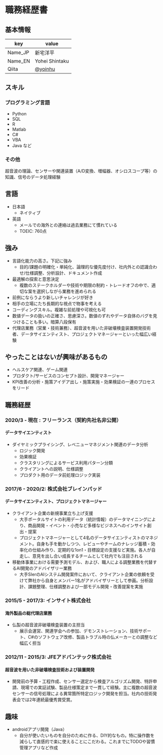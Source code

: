 # 職務経歴書

## 基本情報
|key|value|
|---|-----|
|Name_JP|新宅洋平|
|Name_EN|Yohei Shintaku|
|Qiita|[@yoinhu](https://qiita.com/yoinhu)|

## スキル
### プログラミング言語
- Python
- SQL
- R
- Matlab
- C#
- VBA
- Java
など
### その他
超音波の理論、センサーや関連装置（A/D変換、増幅器、オシロスコープ等）の知識、信号のデータ処理経験

## 言語

- 日本語
  - ネイティブ
- 英語
  - メールでの海外との連絡は過去業務にて慣れている
  - TOEIC: 760点

## 強み
- 言語化能力の高さ。下記に強み
  - 目的/課題の明確化・単純化、論理的な優先度付け、社内外との認識合わせ/仕様調整、分析設計、ドキュメント作成
- 最適解の探索と意思決定
  - 複数のステークホルダーや技術や期限の制約・トレードオフの中で、適切な案を選択しながら業務を進められる
- 前例にならうより新しいチャレンジが好き
- 相手の立場にたち長期的な視点で物事を考える
- コーディングスキル。複雑な前処理や可視化も可
- 数値データの扱いの正確さ、思慮深さ。数値のずれやデータ自体のバグを見つけることも多い。暗算八段保有
- 代理店業務（営業・技術兼務）、超音波を用いた非破壊検査装置開発技術者、データサイエンティスト、プロジェクトマネージャーといった幅広い経験

## やったことはないが興味があるもの
- ヘルスケア関連、ゲーム関連
- プロダクト/サービスのコンセプト設計、開発マネージャー
- KPI改善の分析・施策アイデア出し・施策実施・効果検証の一連のプロセスをリード

## 職務経歴

### 2020/3 - 現在 : フリーランス（契約先社名非公開）
#### データサイエンティスト
- ダイヤミックプライシング、レベニューマネジメント関連のデータ分析
  - ロジック開発
  - 効果検証
  - クラスタリングによるサービス利用パターン分類
  - クライアントへの説明、仕様調整
  - プロダクト用のデータ前処理ロジック実装

### 2017/6 - 2020/2: 株式会社ブレインパッド

#### データサイエンティスト、プロジェクトマネージャー
- クライアント企業の新規事業立ち上げ支援
  - 大手ポータルサイトの利用データ（統計情報）のデータマイニングにより、商品開発・イベント・小売など多様なビジネスへのインサイト創出・提案
  - プロジェクトマネージャーとして4名のデータサイエンティストのマネジメント。自身も手を動かしつつ、レビューやチームのナレッジ蓄積・効率化の仕組み作り、定期的な1on1・目標設定の支援など実施。各人が自走し、意見を出し合い成長するチームとして社内でも注目される
- 移動体事業における需要予測モデル、および、職人による調整業務を代替するAI開発のアドバイザリー業務
  - 大手SIerのAIシステム開発案件において、クライアント企業の依頼を受けて弊社から自身とメンバー1名がアドバイザリーとして参画。分析設計、課題整理、仕様調整および一部モデル開発・改善提案を実施

### 2015/5 - 2017/3: インサイト株式会社

#### 海外製品の総代理店業務
- 仏製の超音波非破壊検査装置の主担当
  - 展示会運営、関連学会への参加、デモンストレーション、技術サポート、C#のソフトウェア改修、製品トラブル時の仏メーカーとの調整など幅広く担当

### 2012/11 - 2015/3: JFEアドバンテック株式会社
#### 超音波を用いた非破壊検査技術および装置開発
- 開発前の予算・工程作成、センサー選定から検査アルゴリズム開発、特許申請、現場での実証試験、製品仕様策定まで一貫して経験。主に複数の超音波センサーの信号処理による異常箇所特定ロジック開発を担当。社内の技術発表会では2年連続最優秀賞受賞。

## 趣味
- androidアプリ開発（Java）
  - 自分が使いたいものを自分のために作る、DIY的なもの。特に操作数を減らして直感的で楽に使えることにこだわる。これまでにTODOや習慣管理アプリなど作成